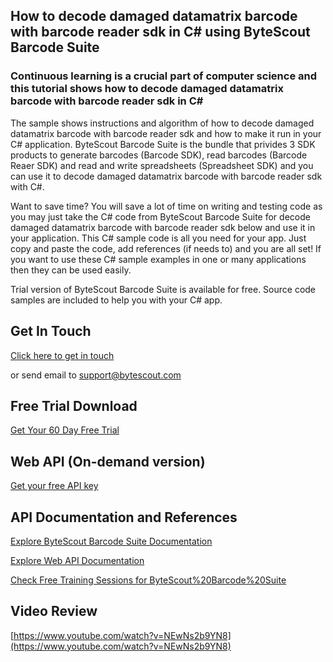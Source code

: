 ## How to decode damaged datamatrix barcode with barcode reader sdk in C# using ByteScout Barcode Suite

### Continuous learning is a crucial part of computer science and this tutorial shows how to decode damaged datamatrix barcode with barcode reader sdk in C#

The sample shows instructions and algorithm of how to decode damaged datamatrix barcode with barcode reader sdk and how to make it run in your C# application. ByteScout Barcode Suite is the bundle that privides 3  SDK products to generate barcodes (Barcode SDK), read barcodes (Barcode Reaer SDK) and read and write spreadsheets (Spreadsheet SDK) and you can use it to decode damaged datamatrix barcode with barcode reader sdk with C#.

Want to save time? You will save a lot of time on writing and testing code as you may just take the C# code from ByteScout Barcode Suite for decode damaged datamatrix barcode with barcode reader sdk below and use it in your application. This C# sample code is all you need for your app. Just copy and paste the code, add references (if needs to) and you are all set! If you want to use these C# sample examples in one or many applications then they can be used easily.

Trial version of ByteScout Barcode Suite is available for free. Source code samples are included to help you with your C# app.

## Get In Touch

[Click here to get in touch](https://bytescout.zendesk.com/hc/en-us/requests/new?subject=ByteScout%20Barcode%20Suite%20Question)

or send email to [support@bytescout.com](mailto:support@bytescout.com?subject=ByteScout%20Barcode%20Suite%20Question) 

## Free Trial Download

[Get Your 60 Day Free Trial](https://bytescout.com/download/web-installer?utm_source=github-readme)

## Web API (On-demand version)

[Get your free API key](https://pdf.co/documentation/api?utm_source=github-readme)

## API Documentation and References

[Explore ByteScout Barcode Suite Documentation](https://bytescout.com/documentation/index.html?utm_source=github-readme)

[Explore Web API Documentation](https://pdf.co/documentation/api?utm_source=github-readme)

[Check Free Training Sessions for ByteScout%20Barcode%20Suite](https://academy.bytescout.com/)

## Video Review

[https://www.youtube.com/watch?v=NEwNs2b9YN8](https://www.youtube.com/watch?v=NEwNs2b9YN8)